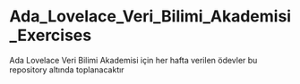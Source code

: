 # Ada_Lovelace_Veri_Bilimi_Akademisi_Exercises
 Ada Lovelace Veri Bilimi Akademisi için her hafta verilen ödevler bu repository altında toplanacaktır
